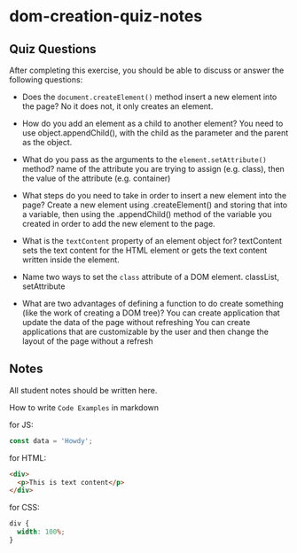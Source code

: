 # dom-creation-quiz-notes

## Quiz Questions

After completing this exercise, you should be able to discuss or answer the following questions:

- Does the `document.createElement()` method insert a new element into the page?
  No it does not, it only creates an element.

- How do you add an element as a child to another element?
  You need to use object.appendChild(), with the child as the parameter and the parent as the object.

- What do you pass as the arguments to the `element.setAttribute()` method?
  name of the attribute you are trying to assign (e.g. class), then the value of the attribute (e.g. container)

- What steps do you need to take in order to insert a new element into the page?
  Create a new element using .createElement() and storing that into a variable, then using the .appendChild() method of the variable you created in order to add the new element to the page.

- What is the `textContent` property of an element object for?
  textContent sets the text content for the HTML element or gets the text content written inside the element.

- Name two ways to set the `class` attribute of a DOM element.
  classList, setAttribute

- What are two advantages of defining a function to do create something (like the work of creating a DOM tree)?
  You can create application that update the data of the page without refreshing
  You can create applications that are customizable by the user and then change the layout of the page without a refresh

## Notes

All student notes should be written here.

How to write `Code Examples` in markdown

for JS:

```javascript
const data = 'Howdy';
```

for HTML:

```html
<div>
  <p>This is text content</p>
</div>
```

for CSS:

```css
div {
  width: 100%;
}
```
